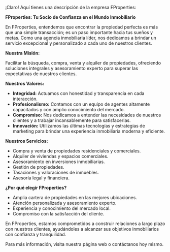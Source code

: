 ¡Claro! Aquí tienes una descripción de la empresa FProperties:

**FProperties: Tu Socio de Confianza en el Mundo Inmobiliario**

En FProperties, entendemos que encontrar la propiedad perfecta es más que una simple transacción; es un paso importante hacia tus sueños y metas. Como una agencia inmobiliaria líder, nos dedicamos a brindar un servicio excepcional y personalizado a cada uno de nuestros clientes.

**Nuestra Misión:**

Facilitar la búsqueda, compra, venta y alquiler de propiedades, ofreciendo soluciones integrales y asesoramiento experto para superar las expectativas de nuestros clientes.

**Nuestros Valores:**

* **Integridad:** Actuamos con honestidad y transparencia en cada interacción.
* **Profesionalismo:** Contamos con un equipo de agentes altamente capacitados y con amplio conocimiento del mercado.
* **Compromiso:** Nos dedicamos a entender las necesidades de nuestros clientes y a trabajar incansablemente para satisfacerlas.
* **Innovación:** Utilizamos las últimas tecnologías y estrategias de marketing para brindar una experiencia inmobiliaria moderna y eficiente.

**Nuestros Servicios:**

* Compra y venta de propiedades residenciales y comerciales.
* Alquiler de viviendas y espacios comerciales.
* Asesoramiento en inversiones inmobiliarias.
* Gestión de propiedades.
* Tasaciones y valoraciones de inmuebles.
* Asesoría legal y financiera.

**¿Por qué elegir FProperties?**

* Amplia cartera de propiedades en las mejores ubicaciones.
* Atención personalizada y asesoramiento experto.
* Experiencia y conocimiento del mercado local.
* Compromiso con la satisfacción del cliente.

En FProperties, estamos comprometidos a construir relaciones a largo plazo con nuestros clientes, ayudándoles a alcanzar sus objetivos inmobiliarios con confianza y tranquilidad.

Para más información, visita nuestra página web o contáctanos hoy mismo.
